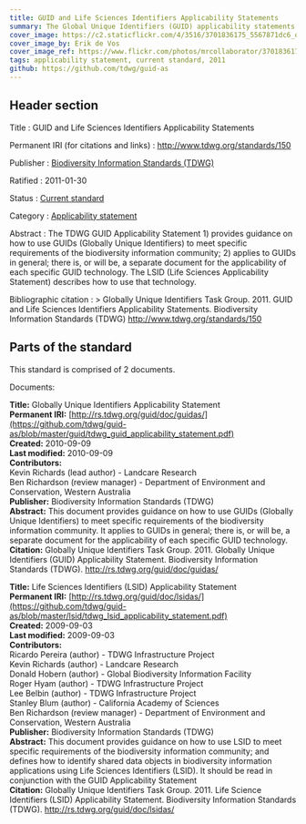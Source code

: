 ```yaml
---
title: GUID and Life Sciences Identifiers Applicability Statements
summary: The Global Unique Identifiers (GUID) applicability statements consist of an applicability statement on the use of GUIDs for the biodiversity information community in general ([Richards 2010]({static}tdwg_guid_applicability_statement.pdf)) and the use of Life Science Identifiers (LSID) in specific ([Pereira et al. 2009]({static}tdwg_lsid_applicability_statement.pdf)).
cover_image: https://c2.staticflickr.com/4/3516/3701836175_5567871dc6_o.jpg
cover_image_by: Erik de Vos
cover_image_ref: https://www.flickr.com/photos/mrcollaborator/3701836175
tags: applicability statement, current standard, 2011
github: https://github.com/tdwg/guid-as
---
```


## Header section

Title
: GUID and Life Sciences Identifiers Applicability Statements

Permanent IRI (for citations and links)
: <http://www.tdwg.org/standards/150>

Publisher
: [Biodiversity Information Standards (TDWG)](https://www.tdwg.org/)

Ratified
: 2011-01-30

Status
: [Current standard](https://www.tdwg.org/standards/status-and-categories/)

Category
: [Applicability statement](https://www.tdwg.org/standards/status-and-categories/#categories%20of%20tdwg%20standards_1)

Abstract
: The TDWG GUID Applicability Statement 1) provides guidance on how to use GUIDs (Globally Unique Identifiers) to meet specific requirements of the biodiversity information community; 2) applies to GUIDs in general; there is, or will be, a separate document for the applicability of each specific GUID technology. The LSID (Life Sciences Applicability Statement) describes how to use that technology.

Bibliographic citation
: > Globally Unique Identifiers Task Group. 2011. GUID and Life Sciences Identifiers Applicability Statements. Biodiversity Information Standards (TDWG) http://www.tdwg.org/standards/150

## Parts of the standard

This standard is comprised of 2 documents. 

Documents:

**Title:** Globally Unique Identifiers Applicability Statement <br/>
**Permanent IRI:** [http://rs.tdwg.org/guid/doc/guidas/](https://github.com/tdwg/guid-as/blob/master/guid/tdwg_guid_applicability_statement.pdf) <br/>
**Created:** 2010-09-09 <br/>
**Last modified:** 2010-09-09 <br/>
**Contributors:** <br/>
Kevin Richards (lead author) - Landcare Research <br/>
Ben Richardson (review manager) - Department of Environment and Conservation, Western Australia <br/>
**Publisher:** Biodiversity Information Standards (TDWG) <br/>
**Abstract:** This document provides guidance on how to use GUIDs (Globally Unique Identifiers) to meet specific requirements of the biodiversity information community.  It applies to GUIDs in general; there is, or will be, a separate document for the applicability of each specific GUID technology. <br/>
**Citation:** Globally Unique Identifiers Task Group. 2011. Globally Unique Identifiers (GUID) Applicability Statement. Biodiversity Information Standards (TDWG). http://rs.tdwg.org/guid/doc/guidas/

**Title:** Life Sciences Identifiers (LSID) Applicability Statement <br/>
**Permanent IRI:** [http://rs.tdwg.org/guid/doc/lsidas/](https://github.com/tdwg/guid-as/blob/master/lsid/tdwg_lsid_applicability_statement.pdf) <br/>
**Created:** 2009-09-03 <br/>
**Last modified:** 2009-09-03 <br/>
**Contributors:** <br/>
Ricardo Pereira (author) - TDWG Infrastructure Project <br/>
Kevin Richards (author) - Landcare Research <br/>
Donald Hobern (author) - Global Biodiversity Information Facility <br/>
Roger Hyam (author) - TDWG Infrastructure Project <br/>
Lee Belbin (author) - TDWG Infrastructure Project <br/>
Stanley Blum (author) - California Academy of Sciences <br/>
Ben Richardson (review manager) - Department of Environment and Conservation, Western Australia <br/>
**Publisher:** Biodiversity Information Standards (TDWG) <br/>
**Abstract:** This document provides guidance on how to use LSID to meet specific requirements of the biodiversity information community; and defines how to identify shared data objects in biodiversity information applications using Life Sciences Identifiers (LSID). It should be read in conjunction with the GUID Applicability Statement <br/>
**Citation:** Globally Unique Identifiers Task Group. 2011. Life Science Identifiers (LSID) Applicability Statement. Biodiversity Information Standards (TDWG). http://rs.tdwg.org/guid/doc/lsidas/

